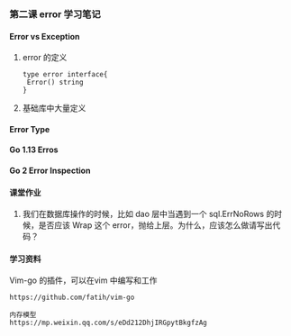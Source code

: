 ### 第二课 error 学习笔记



#### Error vs Exception

1. error 的定义

   ```
   type error interface{
   	Error() string 
   }
   ```

2. 基础库中大量定义

#### Error Type



#### Go 1.13 Erros



#### Go 2 Error Inspection



#### 课堂作业

1. 我们在数据库操作的时候，比如 dao 层中当遇到一个 sql.ErrNoRows 的时候，是否应该 Wrap 这个 error，抛给上层。为什么，应该怎么做请写出代码？



#### 学习资料

Vim-go 的插件，可以在vim 中编写和工作

```
https://github.com/fatih/vim-go

内存模型
https://mp.weixin.qq.com/s/eDd212DhjIRGpytBkgfzAg
```


